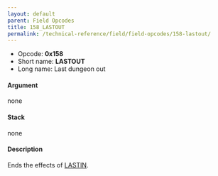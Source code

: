 ```yaml
---
layout: default
parent: Field Opcodes
title: 158_LASTOUT
permalink: /technical-reference/field/field-opcodes/158-lastout/
---
```


-   Opcode: **0x158**
-   Short name: **LASTOUT**
-   Long name: Last dungeon out

#### Argument

none

#### Stack

none

#### Description

Ends the effects of [LASTIN](157_LASTIN).
